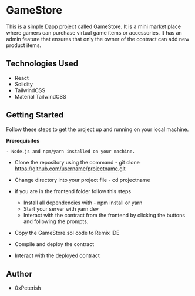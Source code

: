 # GameStore

This is a simple Dapp project called GameStore. It is a mini market place where gamers can purchase virtual game items or accessories. It has an admin feature that ensures that only the owner of the contract can add new product items.

## Technologies Used

- React
- Solidity
- TailwindCSS
- Material TailwindCSS

## Getting Started

Follow these steps to get the project up and running on your local machine.

**Prerequisites**

    - Node.js and npm/yarn installed on your machine.

- Clone the repository using the command - git clone https://github.com/username/projectname.git
- Change directory into your project file - cd projectname
- if you are in the frontend folder follow this steps 
    - Install all dependencies with - npm install or yarn
    - Start your server with yarn dev
    - Interact with the contract from the frontend by clicking the buttons and following the prompts. 

- Copy the GameStore.sol code to Remix IDE
- Compile and deploy the contract
- Interact with the deployed contract

## Author

- 0xPeterish